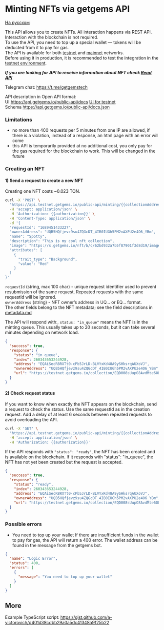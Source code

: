 # Minting NFTs via getgems API
[На русском](minting-api-ru.md)

This API allows you to create NFTs. All interaction happens via REST API.  
Interaction with the blockchain is not required.  
To use the API, you need to top up a special wallet — tokens will be deducted from it to pay for gas.  
The API is available for both [testnet](https://testnet.getgems.io/) and [mainnet](https://getgems.io/) networks.  
Before using it in production, it is recommended to test the integration in the [testnet environment](https://testnet.getgems.io/).

***If you are looking for API to receive information about NFT check [Read API](https://github.com/getgems-io/nft-contracts/blob/main/docs/read-api-en.md)***

Telegram chat: https://t.me/getgemstech

API description in Open API format:     
UI https://api.getgems.io/public-api/docs [UI for testnet](https://api.testnet.getgems.io/public-api/docs)  
Schema https://api.getgems.io/public-api/docs.json

### Limitations

- no more than 400 requests per 5 minutes from one IP are allowed, if there is a violation, instead of a response, an html page with an error will come
- this API is temporarily provided at no additional cost, you only pay for the gas required for the blockchain to work. This will be changed in the future

### Creating an NFT

#### 1) Send a request to create a new NFT

Creating one NFT costs ~0.023 TON.
```bash
curl -X 'POST' \
  'https://api.testnet.getgems.io/public-api/minting/{{collectionAddress}}' \
  -H 'accept: application/json' \
  -H 'Authorization: {{authorization}}' \
  -H 'Content-Type: application/json' \
  -d '{
  "requestId": "1689451433227",
  "ownerAddress": "UQB5HQfjevz9su4ZQGcDT_4IB0IUGh5PM2vAXPU2e4O6_YBm",
  "name": "Spotty",
  "description": "This is my cool nft collection",
  "image": "https://s.getgems.io/nft/b/c/62bd932a7b5f87901f3d8d19/image.png",
  "attributes": [
    {
      "trait_type": "Background",
      "value": "Red"
    }
  ]
}'
```
`requestId` (string, max 100 char) - unique request identifier used to prevent resubmission of the same request. Repeated requests with the same requestId will be ignored.  
`ownerAddress` (string) - NFT owner’s address in UQ... or EQ... format.  
The other fields belong to the NFT metadata; see the field descriptions in  [metadata.md](ru/metadata.md)

The API will respond with:, `status: "in_queue"` means the NFT is in the minting queue. This usually takes up to 20 seconds, but it can take several minutes depending on network load.

```json
{
  "success": true,
  "response": {
    "status": "in_queue",
    "index": 260343653244928,
    "address": "EQAiSecR8RXTt0-cPb5JrLD-BLVYxKd48A9ySHksrqAUXoVJ",
    "ownerAddress": "UQB5HQfjevz9su4ZQGcDT_4IB0IUGh5PM2vAXPU2e4O6_YBm",
    "url": "https://testnet.getgems.io/collection/EQD008sUupO8AvdMte6OLiriOrsoSkCoi59REKIOgyZHDz32/EQAiSecR8RXTt0-cPb5JrLD-BLVYxKd48A9ySHksrqAUXoVJ"
  }
}
```

#### 2) Check request status

If you want to know when exactly the NFT appears on the blockchain, send a request to check the status. Use the same requestId as in the creation request.
Add a delay of at least 6 seconds between repeated requests to avoid overloading the API.

```bash
curl -X 'GET' \
  'https://api.testnet.getgems.io/public-api/minting/{{collectionAddress}}/{{requestId}}' \
  -H 'accept: application/json' \
  -H 'Authorization: {{authorization}}'
```

If the API responds with `"status": "ready"`, the NFT has been created and is available on the blockchain. If it responds with "status": "in_queue", the NFT has not yet been created but the request is accepted.

```json
{
  "success": true,
  "response": {
    "status": "ready",
    "index": 260343653244928,
    "address": "EQAiSecR8RXTt0-cPb5JrLD-BLVYxKd48A9ySHksrqAUXoVJ",
    "ownerAddress": "UQB5HQfjevz9su4ZQGcDT_4IB0IUGh5PM2vAXPU2e4O6_YBm",
    "url": "https://testnet.getgems.io/collection/EQD008sUupO8AvdMte6OLiriOrsoSkCoi59REKIOgyZHDz32/EQAiSecR8RXTt0-cPb5JrLD-BLVYxKd48A9ySHksrqAUXoVJ"
  }
}
```

### Possible errors

- You need to top up your wallet
  If there are insufficient funds in the wallet to pay for gas, the API will return a 400 error. The wallet address can be found in the message from the getgems bot.
```json
{
  "name": "Logic Error",
  "status": 400,
  "errors": [
    {
      "message": "You need to top up your wallet"
    }
  ]
}
```


## More

Example TypeScript script: https://gist.github.com/a-victorovich/d401d38cdbb29a0a5dc41348a9f25b22

